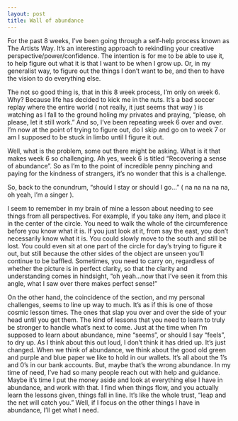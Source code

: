 ```yaml
---
layout: post
title: Wall of abundance
---
```

For the past 8 weeks, I’ve been going through a self-help process known as The Artists Way. It’s an interesting approach to rekindling your creative perspective/power/confidence. The intention is for me to be able to use it, to help figure out what it is that I want to be when I grow up. Or, in my generalist way, to figure out the things I don’t want to be, and then to have the vision to do everything else.

The not so good thing is, that in this 8 week process, I’m only on week 6. Why? Because life has decided to kick me in the nuts. It’s a bad soccer replay where the entire world ( not really, it just seems that way ) is watching as I fall to the ground holing my privates and praying, “please, oh please, let it still work.” And so, I’ve been repeating week 6 over and over. I’m now at the point of trying to figure out, do I skip and go on to week 7 or am I supposed to be stuck in limbo until I figure it out.

Well, what is the problem, some out there might be asking. What is it that makes week 6 so challenging. Ah yes, week 6 is titled “Recovering a sense of abundance”. So as I’m to the point of incredible penny pinching and paying for the kindness of strangers, it’s no wonder that this is a challenge.

So, back to the conundrum, “should I stay or should I go…” ( na na na na na, oh yeah, I’m a singer ).

I seem to remember in my brain of mine a lesson about needing to see things from all perspectives. For example, if you take any item, and place it in the center of the circle. You need to walk the whole of the circumference before you know what it is. If you just look at it, from say the east, you don’t necessarily know what it is. You could slowly move to the south and still be lost. You could even sit at one part of the circle for day’s trying to figure it out, but still because the other sides of the object are unseen you’ll continue to be baffled. Sometimes, you need to carry on, regardless of whether the picture is in perfect clarity, so that the clarity and understanding comes in hindsight, “oh yeah…now that I’ve seen it from this angle, what I saw over there makes perfect sense!”

On the other hand, the coincidence of the section, and my personal challenges, seems to line up way to much. It’s as if this is one of those cosmic lesson times. The ones that slap you over and over the side of your head until you get them. The kind of lessons that you need to learn to truly be stronger to handle what’s next to come. Just at the time when I’m supposed to learn about abundance, mine “seems”, or should I say “feels”, to dry up. As I think about this out loud, I don’t think it has dried up. It’s just changed. When we think of abundance, we think about the good old green and purple and blue paper we like to hold in our wallets. It’s all about the 1’s and 0’s in our bank accounts. But, maybe that’s the wrong abundance. In my time of need, I’ve had so many people reach out with help and guidance. Maybe it’s time I put the money aside and look at everything else I have in abundance, and work with that. I find when things flow, and you actually learn the lessons given, things fall in line. It’s like the whole trust, “leap and the net will catch you.” Well, if I focus on the other things I have in abundance, I’ll get what I need.
